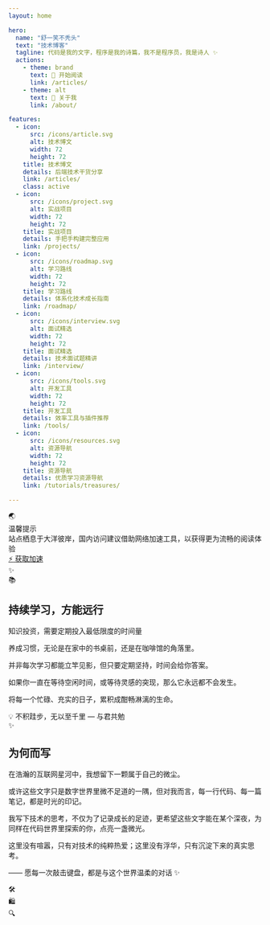 ```yaml
---
layout: home

hero:
  name: "舒一笑不秃头"
  text: "技术博客"
  tagline: 代码是我的文字，程序是我的诗篇，我不是程序员，我是诗人 ✨
  actions:
    - theme: brand
      text: 🚀 开始阅读
      link: /articles/
    - theme: alt
      text: 📖 关于我
      link: /about/

features:
  - icon:
      src: /icons/article.svg
      alt: 技术博文
      width: 72
      height: 72
    title: 技术博文
    details: 后端技术干货分享
    link: /articles/
    class: active
  - icon:
      src: /icons/project.svg
      alt: 实战项目
      width: 72
      height: 72
    title: 实战项目
    details: 手把手构建完整应用
    link: /projects/
  - icon:
      src: /icons/roadmap.svg
      alt: 学习路线
      width: 72
      height: 72
    title: 学习路线
    details: 体系化技术成长指南
    link: /roadmap/
  - icon:
      src: /icons/interview.svg
      alt: 面试精选
      width: 72
      height: 72
    title: 面试精选
    details: 技术面试题精讲
    link: /interview/
  - icon:
      src: /icons/tools.svg
      alt: 开发工具
      width: 72
      height: 72
    title: 开发工具
    details: 效率工具与插件推荐
    link: /tools/
  - icon:
      src: /icons/resources.svg
      alt: 资源导航
      width: 72
      height: 72
    title: 资源导航
    details: 优质学习资源导航
    link: /tutorials/treasures/

---
```


<WinningMindset />

<div class="access-notice">
  <div class="notice-container">
    <div class="notice-icon">🌏</div>
    <div class="notice-content">
      <div class="notice-title">温馨提示</div>
      <div class="notice-text">站点栖息于大洋彼岸，国内访问建议借助网络加速工具，以获得更为流畅的阅读体验</div>
    </div>
    <a href="https://cdn2.to2cloud.com/zh/auth/signup?referrer=SjVgBuGV" target="_blank" rel="noopener noreferrer" class="acceleration-btn">
      <span class="btn-icon">⚡</span>
      <span class="btn-text">获取加速</span>
    </a>
  </div>
</div>

<div class="section-divider">
  <div class="divider-line"></div>
  <div class="divider-icon">✨</div>
  <div class="divider-line"></div>
</div>

<div class="learning-investment-section">
  <div class="learning-card">
    <div class="card-icon">📚</div>
    <h2 class="card-title">持续学习，方能远行</h2>
    <div class="card-content">
      <p class="highlight-text">知识投资，需要定期投入最低限度的时间量</p>
      <div class="wisdom-text">
        <p>养成习惯，无论是在家中的书桌前，还是在咖啡馆的角落里。</p>
        <p>并非每次学习都能立竿见影，但只要定期坚持，时间会给你答案。</p>
        <p class="emphasis">如果你一直在等待空闲时间，或等待灵感的突现，那么它永远都不会发生。</p>
        <p class="emphasis">将每一个忙碌、充实的日子，累积成酣畅淋漓的生命。</p>
      </div>
      <div class="card-footer">
        <span class="footer-icon">💡</span>
        <span class="footer-text">不积跬步，无以至千里 — 与君共勉</span>
      </div>
    </div>
  </div>
</div>

<div class="section-divider">
  <div class="divider-line"></div>
  <div class="divider-icon">✨</div>
  <div class="divider-line"></div>
</div>

<div class="why-write-section">
  <div class="why-write-container">
    <h2 class="why-write-title">为何而写</h2>
    <div class="why-write-content">
      <p class="why-write-lead">在浩瀚的互联网星河中，我想留下一颗属于自己的微尘。</p>
      <div class="why-write-text">
        <p>或许这些文字只是数字世界里微不足道的一隅，但对我而言，每一行代码、每一篇笔记，都是时光的印记。</p>
        <p>我写下技术的思考，不仅为了记录成长的足迹，更希望这些文字能在某个深夜，为同样在代码世界里探索的你，点亮一盏微光。</p>
        <p>这里没有喧嚣，只有对技术的纯粹热爱；这里没有浮华，只有沉淀下来的真实思考。</p>
        <p class="why-write-signature">—— 愿每一次敲击键盘，都是与这个世界温柔的对话 ✨</p>
      </div>
    </div>
  </div>
</div>

<div class="section-divider">
  <div class="divider-line"></div>
  <div class="divider-icon">🛠️</div>
  <div class="divider-line"></div>
</div>

<FeaturedTools />

<div class="section-divider">
  <div class="divider-line"></div>
  <div class="divider-icon">🛍️</div>
  <div class="divider-line"></div>
</div>

<PremiumRecommend />

<div class="section-divider">
  <div class="divider-line"></div>
  <div class="divider-icon">🔍</div>
  <div class="divider-line"></div>
</div>

<RecentPosts />
